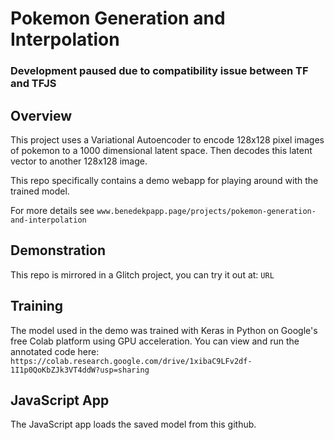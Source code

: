 # Pokemon Generation and Interpolation

### Development paused due to compatibility issue between TF and TFJS

## Overview
This project uses a Variational Autoencoder to encode 128x128 pixel images of pokemon to a 1000 dimensional latent space. Then decodes this latent vector to another 128x128 image.

This repo specifically contains a demo webapp for playing around with the trained model.

For more details see `www.benedekpapp.page/projects/pokemon-generation-and-interpolation`

## Demonstration
This repo is mirrored in a Glitch project, you can try it out at:
`URL`

## Training
The model used in the demo was trained with Keras in Python on Google's free Colab platform using GPU acceleration. You can view and run the annotated code here:
`https://colab.research.google.com/drive/1xibaC9LFv2df-1I1p0QoKbZJk3VT4ddW?usp=sharing`

## JavaScript App
The JavaScript app loads the saved model from this github.
